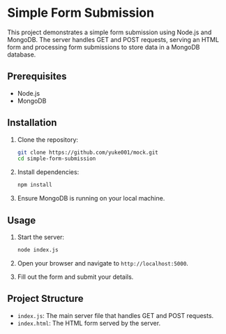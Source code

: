 # Simple Form Submission

This project demonstrates a simple form submission using Node.js and MongoDB. The server handles GET and POST requests, serving an HTML form and processing form submissions to store data in a MongoDB database.

## Prerequisites

- Node.js
- MongoDB

## Installation

1. Clone the repository:

   ```sh
   git clone https://github.com/yuke001/mock.git
   cd simple-form-submission
   ```

2. Install dependencies:

   ```sh
   npm install
   ```

3. Ensure MongoDB is running on your local machine.

## Usage

1. Start the server:

   ```sh
   node index.js
   ```

2. Open your browser and navigate to `http://localhost:5000`.

3. Fill out the form and submit your details.

## Project Structure

- `index.js`: The main server file that handles GET and POST requests.
- `index.html`: The HTML form served by the server.
